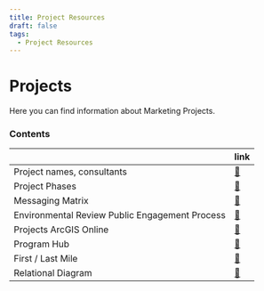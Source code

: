 ```yaml
---
title: Project Resources
draft: false
tags:
  - Project Resources
---
```


# Projects

Here you can find information about Marketing Projects.

### Contents

||link|
|---|----|
|Project names, consultants|[:link:](project-consultants.md)|
|Project Phases|[:link:](project-phases.md)|
|Messaging Matrix|[:link:](messaging-matrix.md)|
|Environmental Review Public Engagement Process|[:link:](environmental-review-public-engagement-process.md)|
|Projects ArcGIS Online|[:link:](projects-arcgis.md)|
|Program Hub|[:link:](program-hub.md)|
|First / Last Mile|[:link:](first-last-mile.md)|
|Relational Diagram|[:link:](relational-diagram.md)|